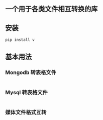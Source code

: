 ## 一个用于各类文件相互转换的库

## 安装
```shell
pip install v
```

## 基本用法

### Mongodb 转表格文件
```python

```
### Mysql 转表格文件
```python

```
### 媒体文件格式互转
```python

```
